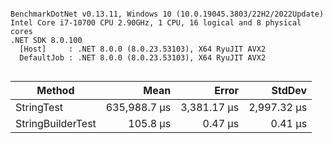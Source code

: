 ```

BenchmarkDotNet v0.13.11, Windows 10 (10.0.19045.3803/22H2/2022Update)
Intel Core i7-10700 CPU 2.90GHz, 1 CPU, 16 logical and 8 physical cores
.NET SDK 8.0.100
  [Host]     : .NET 8.0.0 (8.0.23.53103), X64 RyuJIT AVX2
  DefaultJob : .NET 8.0.0 (8.0.23.53103), X64 RyuJIT AVX2


```
| Method            | Mean         | Error       | StdDev      |
|------------------ |-------------:|------------:|------------:|
| StringTest        | 635,988.7 μs | 3,381.17 μs | 2,997.32 μs |
| StringBuilderTest |     105.8 μs |     0.47 μs |     0.41 μs |

